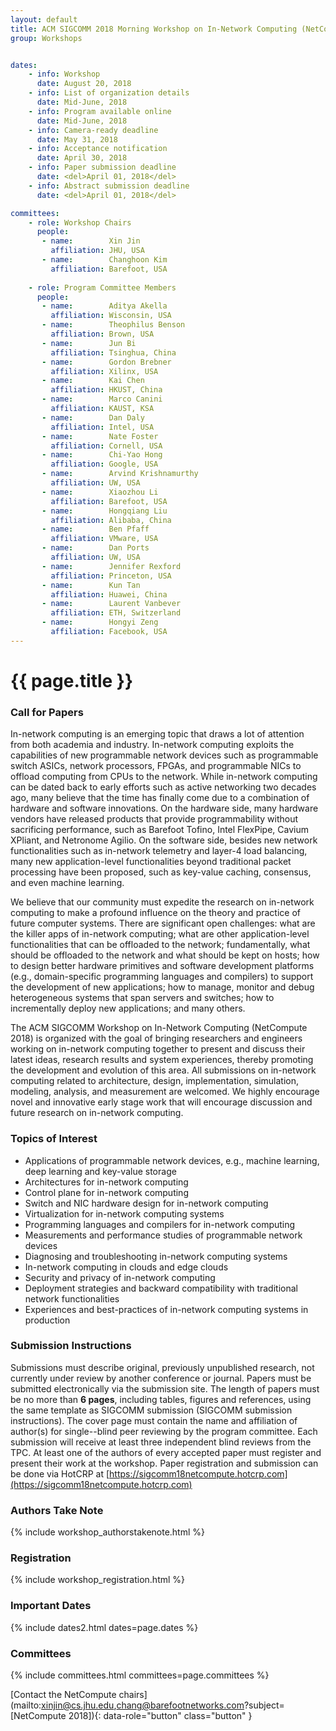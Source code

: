 ```yaml
---
layout: default
title: ACM SIGCOMM 2018 Morning Workshop on In-Network Computing (NetCompute 2018)
group: Workshops


dates:
    - info: Workshop
      date: August 20, 2018
    - info: List of organization details
      date: Mid-June, 2018   
    - info: Program available online
      date: Mid-June, 2018   
    - info: Camera-ready deadline
      date: May 31, 2018
    - info: Acceptance notification
      date: April 30, 2018
    - info: Paper submission deadline
      date: <del>April 01, 2018</del>
    - info: Abstract submission deadline
      date: <del>April 01, 2018</del>

committees:
    - role: Workshop Chairs
      people:
       - name:        Xin Jin
         affiliation: JHU, USA
       - name:        Changhoon Kim
         affiliation: Barefoot, USA
    
    - role: Program Committee Members
      people:
       - name:        Aditya Akella 
         affiliation: Wisconsin, USA
       - name:        Theophilus Benson
         affiliation: Brown, USA
       - name:        Jun Bi
         affiliation: Tsinghua, China
       - name:        Gordon Brebner
         affiliation: Xilinx, USA
       - name:        Kai Chen
         affiliation: HKUST, China
       - name:        Marco Canini
         affiliation: KAUST, KSA
       - name:        Dan Daly
         affiliation: Intel, USA
       - name:        Nate Foster
         affiliation: Cornell, USA
       - name:        Chi-Yao Hong
         affiliation: Google, USA
       - name:        Arvind Krishnamurthy
         affiliation: UW, USA
       - name:        Xiaozhou Li
         affiliation: Barefoot, USA
       - name:        Hongqiang Liu
         affiliation: Alibaba, China
       - name:        Ben Pfaff
         affiliation: VMware, USA
       - name:        Dan Ports
         affiliation: UW, USA
       - name:        Jennifer Rexford
         affiliation: Princeton, USA
       - name:        Kun Tan
         affiliation: Huawei, China
       - name:        Laurent Vanbever
         affiliation: ETH, Switzerland
       - name:        Hongyi Zeng
         affiliation: Facebook, USA      
---
```


# {{ page.title }}

### Call for Papers
In-network computing is an emerging topic that draws a lot of attention from both academia and industry. In-network computing exploits the capabilities of new programmable network devices such as programmable switch ASICs, network processors, FPGAs, and programmable NICs to offload computing from CPUs to the network. While in-network computing can be dated back to early efforts such as active networking two decades ago, many believe that the time has finally come due to a combination of hardware and software innovations. On the hardware side, many hardware vendors have released products that provide programmability without sacrificing performance, such as Barefoot Tofino, Intel FlexPipe, Cavium XPliant, and Netronome Agilio. On the software side, besides new network functionalities such as in-network telemetry and layer-4 load balancing, many new application-level functionalities beyond traditional packet processing have been proposed, such as key-value caching, consensus, and even machine learning.

We believe that our community must expedite the research on in-network computing to make a profound influence on the theory and practice of future computer systems. There are significant open challenges: what are the killer apps of in-network computing; what are other application-level functionalities that can be offloaded to the network; fundamentally, what should be offloaded to the network and what should be kept on hosts; how to design better hardware primitives and software development platforms (e.g., domain-specific programming languages and compilers) to support the development of new applications; how to manage, monitor and debug heterogeneous systems that span servers and switches; how to incrementally deploy new applications; and many others.

The ACM SIGCOMM Workshop on In-Network Computing (NetCompute 2018) is organized with the goal of bringing researchers and engineers working on in-network computing together to present and discuss their latest ideas, research results and system experiences, thereby promoting the development and evolution of this area. All submissions on in-network computing related to architecture, design, implementation, simulation, modeling, analysis, and measurement are welcomed. We highly encourage novel and innovative early stage work that will encourage discussion and future research on in-network computing.

### Topics of Interest
- Applications of programmable network devices, e.g., machine learning, deep learning and key-value storage
- Architectures for in-network computing
- Control plane for in-network computing
- Switch and NIC hardware design for in-network computing
- Virtualization for in-network computing systems
- Programming languages and compilers for in-network computing
- Measurements and performance studies of programmable network devices
- Diagnosing and troubleshooting in-network computing systems
- In-network computing in clouds and edge clouds
- Security and privacy of in-network computing
- Deployment strategies and backward compatibility with traditional network functionalities
- Experiences and best-practices of in-network computing systems in production

### Submission Instructions
Submissions must describe original, previously unpublished research, not currently under review by another conference or journal. Papers must be submitted electronically via the submission site. The length of papers must be no more than **6 pages**, including tables, figures and references, using the same template as SIGCOMM submission (SIGCOMM submission instructions). The cover page must contain the name and affiliation of author(s) for single--blind peer reviewing by the program committee. Each submission will receive at least three independent blind reviews from the TPC. At least one of the authors of every accepted paper must register and present their work at the workshop. Paper registration and submission can be done via HotCRP at [https://sigcomm18netcompute.hotcrp.com](https://sigcomm18netcompute.hotcrp.com)


### Authors Take Note
{% include workshop_authorstakenote.html %}


### Registration
{% include workshop_registration.html %}



### <i class="fa fa-calendar"></i>  Important Dates

{% include dates2.html dates=page.dates %}

### Committees

{% include committees.html committees=page.committees %}

[Contact the NetCompute chairs](mailto:xinjin@cs.jhu.edu,chang@barefootnetworks.com?subject=[NetCompute 2018]){: data-role="button" class="button" }